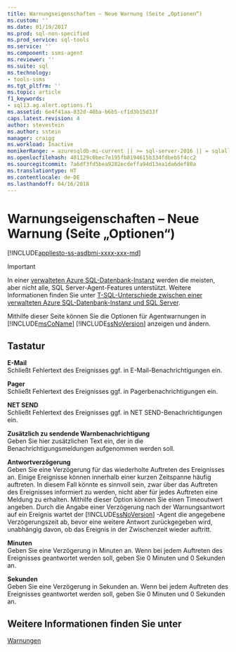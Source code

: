 ```yaml
---
title: Warnungseigenschaften – Neue Warnung (Seite „Optionen“)
ms.custom: ''
ms.date: 01/19/2017
ms.prod: sql-non-specified
ms.prod_service: sql-tools
ms.service: ''
ms.component: ssms-agent
ms.reviewer: ''
ms.suite: sql
ms.technology:
- tools-ssms
ms.tgt_pltfrm: ''
ms.topic: article
f1_keywords:
- sql13.ag.alert.options.f1
ms.assetid: 6e4f41aa-832d-46ba-b6b5-cf1d3b15d33f
caps.latest.revision: 4
author: stevestein
ms.author: sstein
manager: craigg
ms.workload: Inactive
monikerRange: = azuresqldb-mi-current || >= sql-server-2016 || = sqlallproducts-allversions
ms.openlocfilehash: 481129c0bec7e195fb8194615b334fdbeb5f4cc2
ms.sourcegitcommit: 7a6df3fd5bea9282ecdeffa94d13ea1da6def80a
ms.translationtype: HT
ms.contentlocale: de-DE
ms.lasthandoff: 04/16/2018
---
```

# <a name="alert-properties---new-alert-options-page"></a>Warnungseigenschaften – Neue Warnung (Seite „Optionen“)
[!INCLUDE[appliesto-ss-asdbmi-xxxx-xxx-md](../../includes/appliesto-ss-asdbmi-xxxx-xxx-md.md)]

> [!IMPORTANT]  
> In einer [verwalteten Azure SQL-Datenbank-Instanz](https://docs.microsoft.com/azure/sql-database/sql-database-managed-instance) werden die meisten, aber nicht alle, SQL Server-Agent-Features unterstützt. Weitere Informationen finden Sie unter [T-SQL-Unterschiede zwischen einer verwalteten Azure SQL-Datenbank-Instanz und SQL Server](https://docs.microsoft.com/azure/sql-database/sql-database-managed-instance-transact-sql-information#sql-server-agent).

Mithilfe dieser Seite können Sie die Optionen für Agentwarnungen in [!INCLUDE[msCoName](../../includes/msconame_md.md)] [!INCLUDE[ssNoVersion](../../includes/ssnoversion_md.md)] anzeigen und ändern.  

## <a name="options"></a>Tastatur  
**E-Mail**  
Schließt Fehlertext des Ereignisses ggf. in E-Mail-Benachrichtigungen ein.  
  
**Pager**  
Schließt Fehlertext des Ereignisses ggf. in Pagerbenachrichtigungen ein.  
  
**NET SEND**  
Schließt Fehlertext des Ereignisses ggf. in NET SEND-Benachrichtigungen ein.  
  
**Zusätzlich zu sendende Warnbenachrichtigung**  
Geben Sie hier zusätzlichen Text ein, der in die Benachrichtigungsmeldungen aufgenommen werden soll.  
  
**Antwortverzögerung**  
Geben Sie eine Verzögerung für das wiederholte Auftreten des Ereignisses an. Einige Ereignisse können innerhalb einer kurzen Zeitspanne häufig auftreten. In diesem Fall könnte es sinnvoll sein, zwar über das Auftreten des Ereignisses informiert zu werden, nicht aber für jedes Auftreten eine Meldung zu erhalten. Mithilfe dieser Option können Sie einen Timeoutwert angeben. Durch die Angabe einer Verzögerung nach der Warnungsantwort auf ein Ereignis wartet der [!INCLUDE[ssNoVersion](../../includes/ssnoversion_md.md)] -Agent die angegebene Verzögerungszeit ab, bevor eine weitere Antwort zurückgegeben wird, unabhängig davon, ob das Ereignis in der Zwischenzeit wieder auftritt.  
  
**Minuten**  
Geben Sie eine Verzögerung in Minuten an. Wenn bei jedem Auftreten des Ereignisses geantwortet werden soll, geben Sie 0 Minuten und 0 Sekunden an.  
  
**Sekunden**  
Geben Sie eine Verzögerung in Sekunden an. Wenn bei jedem Auftreten des Ereignisses geantwortet werden soll, geben Sie 0 Minuten und 0 Sekunden an.  
  
## <a name="see-also"></a>Weitere Informationen finden Sie unter  
[Warnungen](../../ssms/agent/alerts.md)  
  

